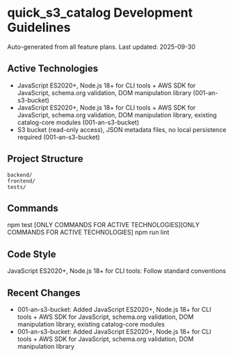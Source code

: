 # quick_s3_catalog Development Guidelines

Auto-generated from all feature plans. Last updated: 2025-09-30

## Active Technologies
- JavaScript ES2020+, Node.js 18+ for CLI tools + AWS SDK for JavaScript, schema.org validation, DOM manipulation library (001-an-s3-bucket)
- JavaScript ES2020+, Node.js 18+ for CLI tools + AWS SDK for JavaScript, schema.org validation, DOM manipulation library, existing catalog-core modules (001-an-s3-bucket)
- S3 bucket (read-only access), JSON metadata files, no local persistence required (001-an-s3-bucket)

## Project Structure
```
backend/
frontend/
tests/
```

## Commands
npm test [ONLY COMMANDS FOR ACTIVE TECHNOLOGIES][ONLY COMMANDS FOR ACTIVE TECHNOLOGIES] npm run lint

## Code Style
JavaScript ES2020+, Node.js 18+ for CLI tools: Follow standard conventions

## Recent Changes
- 001-an-s3-bucket: Added JavaScript ES2020+, Node.js 18+ for CLI tools + AWS SDK for JavaScript, schema.org validation, DOM manipulation library, existing catalog-core modules
- 001-an-s3-bucket: Added JavaScript ES2020+, Node.js 18+ for CLI tools + AWS SDK for JavaScript, schema.org validation, DOM manipulation library

<!-- MANUAL ADDITIONS START -->
<!-- MANUAL ADDITIONS END -->
